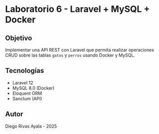 
# Laboratorio 6 - Laravel + MySQL + Docker

## Objetivo
Implementar una API REST con Laravel que permita realizar operaciones CRUD sobre las tablas `gatos` y `perros` usando Docker y MySQL.

## Tecnologías
- Laravel 12
- MySQL 8.0 (Docker)
- Eloquent ORM
- Sanctum (API)

## Autor
Diego Rivas Ayala - 2025